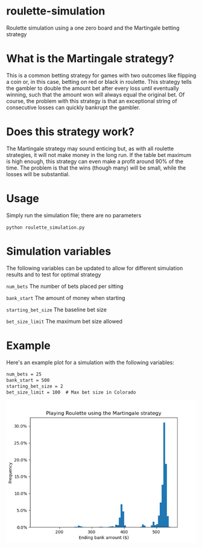 # roulette-simulation
Roulette simulation using a one zero board and the Martingale betting strategy


# What is the Martingale strategy?
This is a common betting strategy for games with two outcomes like flipping a coin or, in this case, betting on red or black in roulette.  This strategy tells the gambler to double the amount bet after every loss until eventually winning, such that the amount won will always equal the original bet.  Of course, the problem with this strategy is that an exceptional string of consecutive losses can quickly bankrupt the gambler.


# Does this strategy work?
The Martingale strategy may sound enticing but, as with all roulette strategies, it will not make money in the long run.  If the table bet maximum is high enough, this strategy can even make a profit around 90% of the time.  The problem is that the wins (though many) will be small, while the losses will be substantial.


# Usage
Simply run the simulation file; there are no parameters

`python roulette_simulation.py`


# Simulation variables
The following variables can be updated to allow for different simulation results and to test for optimal strategy

`num_bets` The number of bets placed per sitting

`bank_start` The amount of money when starting

`starting_bet_size` The baseline bet size

`bet_size_limit` The maximum bet size allowed


# Example
Here's an example plot for a simulation with the following variables:
```
num_bets = 25
bank_start = 500
starting_bet_size = 2
bet_size_limit = 100  # Max bet size in Colorado
```

![Screenshot](https://github.com/danielbosnich/roulette-simulation/blob/master/example_plot.png)
